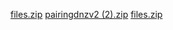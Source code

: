 [files.zip](https://github.com/user-attachments/files/17277001/files.zip)
[pairingdnzv2 (2).zip](https://github.com/user-attachments/files/17277032/pairingdnzv2.2.zip)
[files.zip](https://github.com/user-attachments/files/17277039/files.zip)
